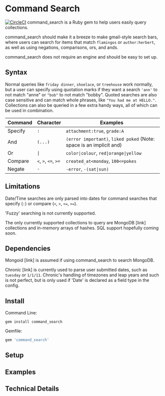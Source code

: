 # Command Search
[![CircleCI](https://circleci.com/gh/zumbalogy/command_search.svg?style=svg)](https://circleci.com/gh/zumbalogy/command_search)
command_search is a Ruby gem to help users easily query collections.

command_search should make it a breeze to make gmail-style search bars, where
users can search for items that match `flamingos` or `author:herbert`, as well
as using negations, comparisons, ors, and ands.

command_search does not require an engine and should be easy to set up.

## Syntax
Normal queries like `friday dinner`, `shoelace`, or `treehouse` work normally,
but a user can specify using quotation marks if they want a search `'ann'` to
not match "anne" or `"bob"` to not match "bobby". Quoted searches are also
case sensitive and can match whole phrases, like `"You had me at HELLO."`.
Collections can also be queried in a few extra handy ways, all of which can
be used in combination.

| Command | Character            | Examples                               |
| ----    | -----                | ----------                             |
| Specify | `:`                  | `attachment:true`, `grade:A`           |
| And     | `(...)`              | `(error important)`, `liked poked` (Note: space is an implicit and) |
| Or      | `\|`                 | `color\|colour`, `red\|orange\|yellow` |
| Compare | `<`, `>`, `<=`, `>=` | `created_at<monday`, `100<=pokes`      |
| Negate  | `-`                  | `-error`, `-(sat\|sun)`                |

## Limitations
Date/Time searches are only parsed into dates for command searches that
specify (`:`) or compare (`<`, `>`, `<=`, `>=`).

'Fuzzy' searching is not currently supported.

The only currently supported collections to query are MongoDB [link] collections
and in-memory arrays of hashes.
SQL support hopefully coming soon.

## Dependencies
Mongoid [link] is assumed if using command_search to search MongoDB.

Chronic [link] is currently used to parse user submitted dates, such as
`tuesday` or `1/1/11`. Chronic's handling of timezones and leap years and such
is not perfect, but is only used if 'Date' is declared as a field type in the config.

## Install
Command Line:
```
gem install command_search
```
Gemfile:
```ruby
gem 'command_search'
```

## Setup


## Examples

## Technical Details
